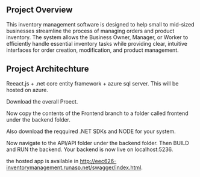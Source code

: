 ## Project Overview

This inventory management software is designed to help small to mid-sized businesses streamline the process of managing orders and product inventory. 
The system allows the Business Owner, Manager, or Worker to efficiently handle essential inventory tasks while providing clear, intuitive interfaces 
for order creation, modification, and product management.


## Project Architechture

Reeact.js + .net core entity framework + azure sql server. 
This will be hosted on azure.


Download the overall Proect.

Now copy the contents of the Frontend branch to a folder called frontend under the backend folder.

Also download the reqquired .NET SDKs and NODE for your system.

Now navigate to the API/API folder under the backend folder. Then BUILD and RUN the backend. Your backend is now live on localhost:5236.

the hosted app is available in http://eec626-inventorymanagement.runasp.net/swagger/index.html. 
